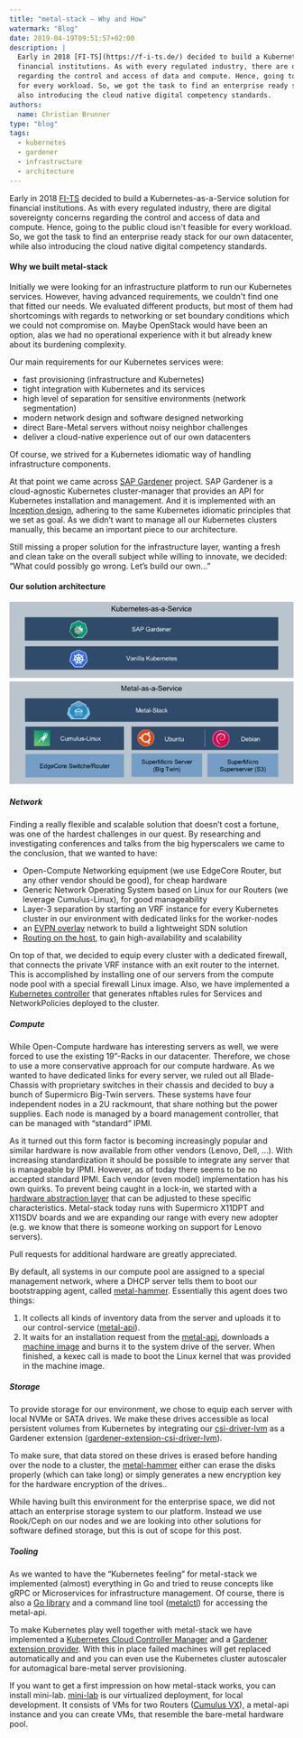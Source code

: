 ```yaml
---
title: "metal-stack — Why and How"
watermark: "Blog"
date: 2019-04-19T09:51:57+02:00
description: |
  Early in 2018 [FI-TS](https://f-i-ts.de/) decided to build a Kubernetes-as-a-Service solution for
  financial institutions. As with every regulated industry, there are digital sovereignty concerns
  regarding the control and access of data and compute. Hence, going to the public cloud isn't feasible
  for every workload. So, we got the task to find an enterprise ready stack for our own datacenter, while
  also introducing the cloud native digital competency standards.
authors:
  name: Christian Brunner
type: "blog"
tags:
  - kubernetes
  - gardener
  - infrastructure
  - architecture
---
```


Early in 2018 [FI-TS](https://f-i-ts.de/) decided to build a Kubernetes-as-a-Service solution for
financial institutions. As with every regulated industry, there are digital sovereignty concerns
regarding the control and access of data and compute. Hence, going to the public cloud isn't feasible
for every workload. So, we got the task to find an enterprise ready stack for our own datacenter, while
also introducing the cloud native digital competency standards.

<!-- truncate -->

#### Why we built metal-stack

Initially we were looking for an infrastructure platform to run our Kubernetes services. However,
having advanced requirements, we couldn't find one that fitted our needs. We evaluated different
products, but most of them had shortcomings with regards to networking or set boundary conditions
which we could not compromise on. Maybe OpenStack would have been an option, alas we had no operational
experience with it but already knew about its burdening complexity.

Our main requirements for our Kubernetes services were:

- fast provisioning (infrastructure and Kubernetes)
- tight integration with Kubernetes and its services
- high level of separation for sensitive environments (network segmentation)
- modern network design and software designed networking
- direct Bare-Metal servers without noisy neighbor challenges
- deliver a cloud-native experience out of our own datacenters

Of course, we strived for a Kubernetes idiomatic way of handling infrastructure components.

At that point we came across [SAP Gardener](https://gardener.cloud/) project. SAP Gardener is a
cloud-agnostic Kubernetes cluster-manager that provides an API for Kubernetes installation and management.
And it is implemented with an [Inception design](https://kubernetes.io/blog/2019/12/02/gardener-project-update/),
adhering to the same Kubernetes idiomatic principles that we set as goal. As we didn’t want to manage all
our Kubernetes clusters manually, this became an important piece to our architecture.

Still missing a proper solution for the infrastructure layer, wanting a fresh and clean take on the overall
subject while willing to innovate, we decided:
“What could possibly go wrong. Let’s build our own…”

#### Our solution architecture

![metal-stack architecture](./metal-stack-architecture.png)

##### Network

Finding a really flexible and scalable solution that doesn’t cost a fortune, was one of the hardest challenges
in our quest. By researching and investigating conferences and talks from the big hyperscalers we came to the
conclusion, that we wanted to have:

- Open-Compute Networking equipment (we use EdgeCore Router, but any other vendor should be good), for
  cheap hardware
- Generic Network Operating System based on Linux for our Routers (we leverage Cumulus-Linux), for
  good manageability
- Layer-3 separation by starting an VRF instance for every Kubernetes cluster in our environment with
  dedicated links for the worker-nodes
- an [EVPN overlay](https://cumulusnetworks.com/learn/resources/whitepapers/vxlan-routing-with-evpn)
  network to build a lightweight SDN solution
- [Routing on the host](https://cumulusnetworks.com/learn/resources/whitepapers/routing-host-benefits),
  to gain high-availability and scalability

On top of that, we decided to equip every cluster with a dedicated firewall, that connects the private VRF
instance with an exit router to the internet. This is accomplished by installing one of our servers from
the compute node pool with a special firewall Linux image. Also, we have implemented a
[Kubernetes controller](https://github.com/metal-stack/firewall-policy-controller)
that generates nftables rules for Services and NetworkPolicies deployed to the cluster.

##### Compute

While Open-Compute hardware has interesting servers as well, we were forced to use the existing 19”-Racks in
our datacenter. Therefore, we chose to use a more conservative approach for our compute hardware. As we wanted
to have dedicated links for every server, we ruled out all Blade-Chassis with proprietary switches in their
chassis and decided to buy a bunch of Supermicro Big-Twin servers. These systems have four independent nodes in
a 2U rackmount, that share nothing but the power supplies. Each node is managed by a board management controller,
that can be managed with “standard” IPMI.

As it turned out this form factor is becoming increasingly popular and similar hardware is now available from
other vendors (Lenovo, Dell, …). With increasing standardization it should be possible to integrate any server
that is manageable by IPMI. However, as of today there seems to be no accepted standard IPMI. Each vendor (even model)
implementation has his own quirks. To prevent being caught in a lock-in, we started with a
[hardware abstraction layer](https://github.com/metal-stack/go-hal) that can be adjusted to these specific
characteristics. Metal-stack today runs with Supermicro X11DPT and X11SDV boards and we are expanding our range
with every new adopter (e.g. we know that there is someone working on support for Lenovo servers).

Pull requests for additional hardware are greatly appreciated.

By default, all systems in our compute pool are assigned to a special management network, where a DHCP server
tells them to boot our bootstrapping agent, called [metal-hammer](https://github.com/metal-stack/metal-hammer).
Essentially this agent does two things:

1. It collects all kinds of inventory data from the server and uploads it to our control-service
   ([metal-api](https://github.com/metal-stack/metal-api)).
2. It waits for an installation request from the [metal-api](https://github.com/metal-stack/metal-api),
   downloads a [machine image](https://github.com/metal-stack/metal-images) and burns it to the system drive
   of the server. When finished, a kexec call is made to boot the Linux kernel that was provided in the
   machine image.

##### Storage

To provide storage for our environment, we chose to equip each server with local NVMe or SATA drives. We make these
drives accessible as local persistent volumes from Kubernetes by integrating our
[csi-driver-lvm](https://github.com/metal-stack/csi-driver-lvm) as a Gardener extension ([gardener-extension-csi-driver-lvm](https://github.com/metal-stack/gardener-extension-csi-driver-lvm)).

To make sure, that data stored on these drives is erased before handing over the node to a cluster, the
[metal-hammer](https://github.com/metal-stack/metal-hammer) either can erase the disks properly (which can take long)
or simply generates a new encryption key for the hardware encryption of the drives..

While having built this environment for the enterprise space, we did not attach an enterprise storage system to our
platform. Instead we use Rook/Ceph on our nodes and we are looking into other solutions for software defined storage,
but this is out of scope for this post.

##### Tooling

As we wanted to have the “Kubernetes feeling” for metal-stack we implemented (almost) everything in Go and tried
to reuse concepts like gRPC or Microservices for infrastructure management. Of course, there is also a
[Go library](https://github.com/metal-stack/metal-go) and a command line tool
([metalctl](https://github.com/metal-stack/metalctl)) for accessing the metal-api.

To make Kubernetes play well together with metal-stack we have implemented a
[Kubernetes Cloud Controller Manager](https://github.com/metal-stack/metal-ccm) and a
[Gardener extension provider](https://github.com/metal-stack/gardener-extension-provider-metal). With this
in place failed machines will get replaced automatically and and you can even use the Kubernetes cluster autoscaler
for automagical bare-metal server provisioning.

If you want to get a first impression on how metal-stack works, you can install mini-lab.
[mini-lab](https://github.com/metal-stack/mini-lab) is our virtualized deployment, for local development.
It consists of VMs for two Routers ([Cumulus VX](https://cumulusnetworks.com/products/cumulus-vx/)), a metal-api
instance and you can create VMs, that resemble the bare-metal hardware pool.
